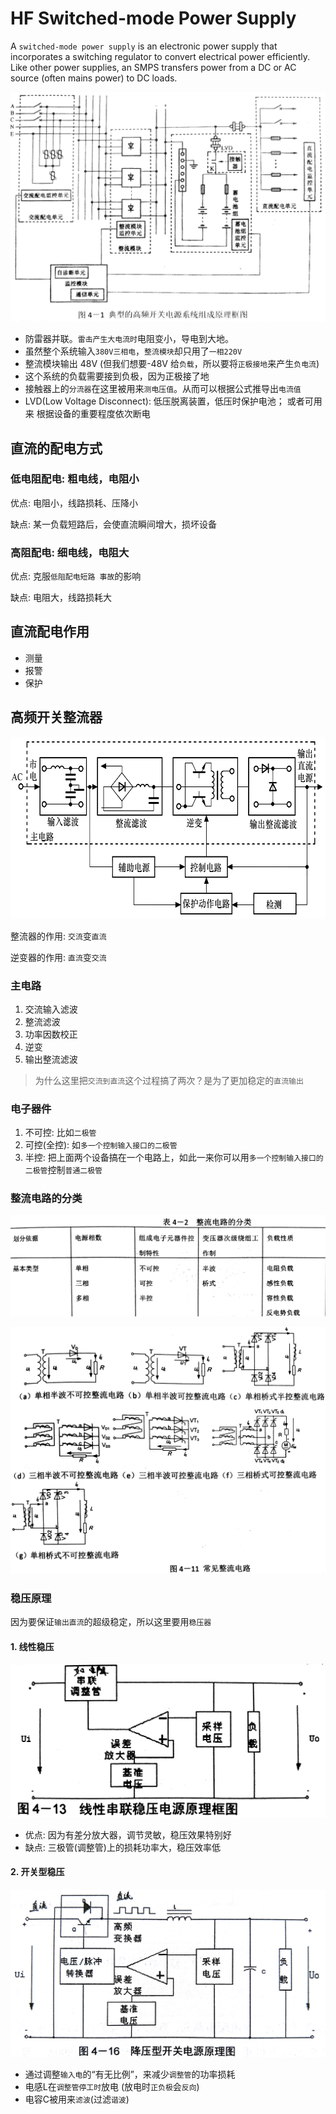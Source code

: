 # HF Switched-mode Power Supply

A `switched-mode power supply` is an electronic power supply that incorporates a switching regulator to convert electrical power efficiently. Like other power supplies, an SMPS transfers power from a DC or AC source \(often mains power\) to DC loads.

![](../.gitbook/assets/高频开关电源系统.jpg)

* 防雷器并联。`雷击产生大电流时`电阻变小，导电到大地。
* 虽然整个系统输入`380V三相电`，`整流模块`却只用了`一相220V`
* 整流模块输出 48V \(但我们想要-48V 给`负载`，所以要将`正极接地`来产生`负电流`\)
* 这个系统的负载需要接到负极，因为正极接了地
* 接触器上的`分流器`在这里被用来`测电压值`。从而可以根据公式推导出`电流值`
* LVD\(Low Voltage Disconnect\): 低压脱离装置，低压时保护电池； 或者可用来 根据设备的重要程度依次断电

## 直流的配电方式

### 低电阻配电: 粗电线，电阻小

优点: 电阻小，线路损耗、压降小

缺点: 某一负载短路后，会使直流瞬间增大，损坏设备

### 高阻配电: 细电线，电阻大

优点: 克服`低阻配电短路 事故`的影响

缺点: 电阻大，线路损耗大

## 直流配电作用

* 测量
* 报警
* 保护

## 高频开关整流器

![](../.gitbook/assets/高频开关整流器.png)

整流器的作用: `交流`变`直流`

逆变器的作用: `直流`变`交流`

### 主电路

1. 交流输入滤波
2. 整流滤波
3. 功率因数校正
4. 逆变
5. 输出整流滤波

> 为什么这里把`交流到直流`这个过程搞了两次？是为了更加稳定的`直流输出`

### 电子器件

1. 不可控: 比如`二极管`
2. 可控\(全控\): 如`多一个控制输入接口的二极管`
3. 半控: 把上面两个设备搞在一个电路上，如此一来你可以用`多一个控制输入接口的二极管`控制`普通二极管`

### 整流电路的分类

![](../.gitbook/assets/整流电路的分类.jpg)

![](../.gitbook/assets/整流电路的分类示例.jpg)

### 稳压原理

因为要保证`输出直流`的超级稳定，所以这里要用`稳压器`

#### 1. 线性稳压

![](../.gitbook/assets/线性稳压.jpg)

* 优点: 因为有差分放大器，调节灵敏，稳压效果特别好
* 缺点: 三极管\(调整管\)上的损耗功率大，稳压效率低

#### 2. 开关型稳压

![](../.gitbook/assets/开关型稳压.jpg)

* 通过调整`输入电`的“有无比例”，来减少`调整管`的功率损耗
* 电感L在`调整管停工时`放电 \(放电时`正负极`会`反向`\)
* 电容C被用来`滤波`\(过滤`谐波`\)

